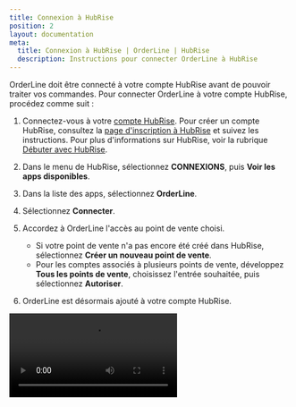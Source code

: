 ```yaml
---
title: Connexion à HubRise
position: 2
layout: documentation
meta:
  title: Connexion à HubRise | OrderLine | HubRise
  description: Instructions pour connecter OrderLine à HubRise
---
```


OrderLine doit être connecté à votre compte HubRise avant de pouvoir traiter vos commandes. Pour connecter OrderLine à votre compte HubRise, procédez comme suit :

1. Connectez-vous à votre [compte HubRise](https://manager.hubrise.com). Pour créer un compte HubRise, consultez la [page d'inscription à HubRise](https://manager.hubrise.com/signup?locale=fr-FR) et suivez les instructions. Pour plus d'informations sur HubRise, voir la rubrique [Débuter avec HubRise](/docs/getting-started).

1. Dans le menu de HubRise, sélectionnez **CONNEXIONS**, puis **Voir les apps disponibles**.

1. Dans la liste des apps, sélectionnez **OrderLine**.

1. Sélectionnez **Connecter**.

1. Accordez à OrderLine l'accès au point de vente choisi.

   - Si votre point de vente n'a pas encore été créé dans HubRise, sélectionnez **Créer un nouveau point de vente**.
   - Pour les comptes associés à plusieurs points de vente, développez **Tous les points de vente**, choisissez l'entrée souhaitée, puis sélectionnez **Autoriser**.

1. OrderLine est désormais ajouté à votre compte HubRise.

<video controls title="OrderLine Connection Example">
  <source src="../images/004-en-connect-orderline.webm" type="video/webm" />
</video>
